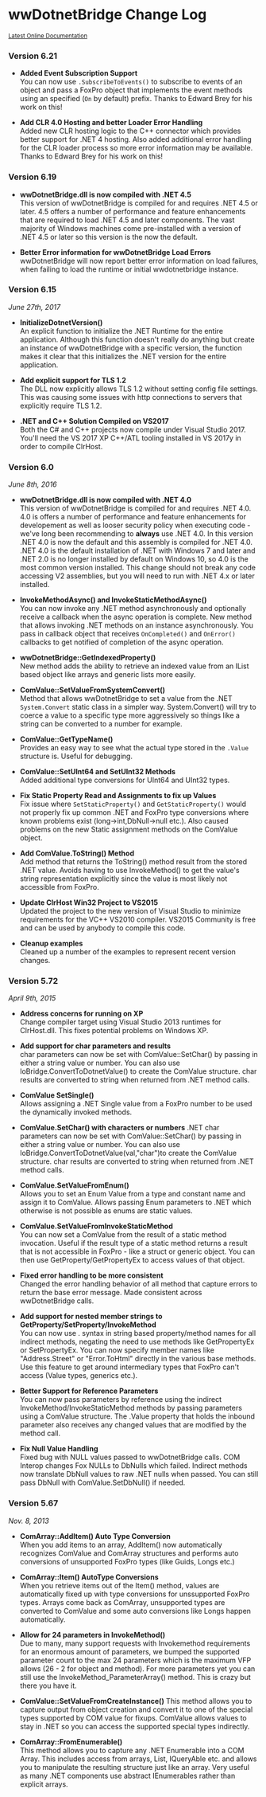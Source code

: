 # wwDotnetBridge Change Log

<small>[Latest Online Documentation](http://west-wind.com/webconnection/docs/_24n1cfw3a.htm)</small>


### Version 6.21

* **Added Event Subscription Support**  
You can now use `.SubscribeToEvents()` to subscribe to events of an object and pass a FoxPro object that implements the event methods using an specified (`On` by default) prefix. Thanks to Edward Brey for his work on this!

* **Add CLR 4.0 Hosting and better Loader Error Handling**  
Added new CLR hosting logic to the C++ connector which provides better support for .NET 4 hosting. Also added additional error handling for the CLR loader process so more error information may be available. Thanks to Edward Brey for his work on this!

### Version 6.19
* **wwDotnetBridge.dll is now compiled with .NET 4.5**  
This version of wwDotnetBridge is compiled for and requires .NET 4.5 or later. 4.5 offers a number of performance and feature enhancements that are required to load .NET 4.5 and later components. The vast majority of Windows machines come pre-installed with a version of .NET 4.5 or later so this version is the now the default.

* **Better Error information for wwDotnetBridge Load Errors**  
wwDotnetBridge will now report better error information on load failures, when failing to load the runtime or initial wwdotnetbridge instance.

### Version 6.15
*June 27th, 2017*

* **InitializeDotnetVersion()**  
An explicit function to initialize the .NET Runtime for the entire application. Although this function doesn't really do anything but create an instance of wwDotnetBridge with a specific version, the function makes it clear that this initializes the .NET version for the entire application.

* **Add explicit support for TLS 1.2**  
The DLL now explicitly allows TLS 1.2 without setting config file settings. This was causing some issues with http connections to servers that explicitly require TLS 1.2.

* **.NET and C++ Solution Compiled on VS2017**   
Both the C# and C++ projects now compile under Visual Studio 2017. You'll need the VS 2017 XP C++/ATL tooling installed in VS 2017y in order to compile ClrHost.

### Version 6.0
*June 8th, 2016*

* **wwDotnetBridge.dll is now compiled with .NET 4.0**  
This version of wwDotnetBridge is compiled for and requires .NET 4.0. 4.0 is offers a number of performance and feature enhancements for developement as well as looser security policy when executing code - we've long been recommending to **always** use .NET 4.0. In this version .NET 4.0 is now the default and this assembly is compiled for .NET 4.0. .NET 4.0 is the default installation of .NET with Windows 7 and later and .NET 2.0 is no longer installed by default on Windows 10, so 4.0 is the most common version installed. This change should not break any code accessing V2 assemblies, but you will need to run with .NET 4.x or later installed.


* **InvokeMethodAsync() and InvokeStaticMethodAsync()**  
You can now invoke any .NET method asynchronously and optionally receive a callback when the async operation is complete. New method that allows invoking .NET methods on an instance asynchronously. You pass in callback object that receives `OnCompleted()` and `OnError()` callbacks to get notified of completion of the async operation.

* **wwDotnetBridge::GetIndexedProperty()**    
New method adds the ability to retrieve an indexed value from an IList based object like arrays and generic lists more easily.

* **ComValue::SetValueFromSystemConvert()**  
Method that allows wwDotnetBridge to set a value from the .NET `System.Convert` static class in a simpler way. System.Convert() will try to coerce a value to a specific type more aggressively so things like a string can be converted to a number for example.

* **ComValue::GetTypeName()**  
Provides an easy way to see what the actual type stored in the `.Value` structure is. Useful for debugging.

* **ComValue::SetUInt64 and SetUInt32 Methods**  
Added additional type conversions for UInt64 and UInt32 types.

* **Fix Static Property Read and Assignments to fix up Values**  
Fix issue where `SetStaticProperty()` and `GetStaticProperty()` would not properly fix up common .NET and FoxPro type conversions where known problems exist (long->int,DbNull->null etc.). Also caused problems on the new Static assignment methods on the ComValue object.

* **Add ComValue.ToString() Method**  
Add method that returns the ToString() method result from the stored .NET value. Avoids having to use InvokeMethod() to get the value's string representation explicitly since the value is most likely not accessible from FoxPro.

* **Update ClrHost Win32 Project to VS2015**  
Updated the project to the new version of Visual Studio to minimize requirements for the VC++ VS2010 compiler. VS2015 Community is free and can be used by anybody to compile this code.

* **Cleanup examples**  
Cleaned up a number of the examples to represent recent version changes.


### Version 5.72
*April 9th, 2015*

* **Address concerns for running on XP**<br/>
Change compiler target using Visual Studio 2013 runtimes for ClrHost.dll.
This fixes potential problems on Windows XP.

* **Add support for char parameters and results**<br/>
char parameters can now be set with ComValue::SetChar() by passing in
either a string value or number. You can also use loBridge.ConvertToDotnetValue()
to create the ComValue structure. char results are converted to string when
returned from .NET method calls.

* **ComValue SetSingle()**<br/>
Allows assigning a .NET Single value from a FoxPro number to be used the 
dynamically invoked methods.

* **ComValue.SetChar() with characters or numbers**
.NET char parameters can now be set with ComValue::SetChar() by passing in either a string value or number. You can also use loBridge.ConvertToDotnetValue(val,"char")to create the ComValue structure. char results are converted to string when returned from .NET method calls. 

* **ComValue.SetValueFromEnum()**<br/>
Allows you to set an Enum Value from a type and constant name and 
assign it to ComValue. Allows passing Enum parameters to .NET which
otherwise is not possible as enums are static values. 

* **ComValue.SetValueFromInvokeStaticMethod**<br/>
You can now set a ComValue from the result of a static method
invocation. Useful if the result type of a static method returns a 
result that is not accessible in FoxPro - like a struct or generic
object. You can then use GetProperty/GetPropertyEx to access
values of that object.

* **Fixed error handling to be more consistent**<br/>
Changed the error handling behavior of all method that capture
errors to return the base error message. Made consistent across
wwDotnetBridge calls.

* **Add support for nested member strings to GetProperty/SetProperty/InvokeMethod**<br/>
You can now use . syntax in string based property/method names for all indirect methods, negating the need to use methods like GetPropertyEx or SetPropertyEx. You can now specify member names like "Address.Street" or "Error.ToHtml" directly in the various base methods. Use this feature to get around intermediary types that FoxPro can't access (Value types, generics etc.).

* **Better Support for Reference Parameters**<br/>
You can now pass parameters by reference using the indirect InvokeMethod/InvokeStaticMethod methods by passing parameters using a ComValue structure. The .Value property that holds the inbound parameter also receives any changed values that are modified by the method call.

* **Fix Null Value Handling**<br/>
Fixed bug with NULL values passed to wwDotnetBridge calls. COM Interop changes Fox NULLs to DbNulls which failed. Indirect methods now translate DbNull values to raw .NET nulls when passed. You can still pass DbNull with ComValue.SetDbNull() if needed.

### Version 5.67
*Nov. 8, 2013*

* **ComArray::AddItem() Auto Type Conversion**<br/>
When you add items to an array, AddItem() now automatically
recognizes ComValue and ComArray structures and performs
auto conversions of unsupported FoxPro types (like Guids, Longs etc.)

* **ComArray::Item() AutoType Conversions**<br/>
When you retrieve items out of the Item() method, values are 
automatically fixed up with type conversions for unssupported
FoxPro types. Arrays come back as ComArray, unsupported types
are converted to ComValue and some auto conversions like Longs
happen automatically.

* **Allow for 24 parameters in InvokeMethod()**<br/>
Due to many, many support requests with Invokemethod requirements
for an enormous amount of parameters, we bumped the supported parameter 
count to the max 24 parameters which is the maximum VFP allows 
(26 - 2 for object and method). For more parameters yet you can 
still use the InvokeMethod_ParameterArray() method. This is crazy but there you have it.

* **ComValue::SetValueFromCreateInstance()**
This method allows you to capture output from object creation and convert
it to one of the special types supported by COM value for fixups. ComValue
allows values to stay in .NET so you can access the supported special types
indirectly.

* **ComArray::FromEnumerable()**<br/>
This method allows you to capture any .NET Enumerable into a COM Array.
This includes access from arrays, List<T>, IQueryAble<T> etc. and allows
you to manipulate the resulting structure just like an array. Very useful
as many .NET components use abstract IEnumerables rather than explicit
arrays.